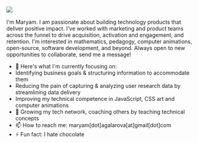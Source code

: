 ### <a><img src="https://dump.cy.md/6c736bfd11ded8cdc5e2bda009a6694a/colortext.svg"/></a>
   I'm Maryam. I am passionate about building technology products that deliver positive impact. I've worked with marketing and product teams across the funnel to drive acquisition, activation and engagement, and retention.
   I'm interested in mathematics, pedagogy, computer animations, open-source, software development, and beyond. Always open to new opportunities to collaborate, send me a message! 
- 🔭 Here's what I'm currently focusing on:
- Identifying business goals & structuring information to accommodate them
- Reducing the pain of capturing & analyzing user research data by streamlining data delivery
- Improving my technical competence in JavaScript, CSS art and computer animations
- 🌱 Growing my tech network, coaching others by teaching technical concepts
- 📫 How to reach me: maryam[dot]agalarova[at]gmail[dot]com
- ⚡ Fun fact: I hate chocolate

